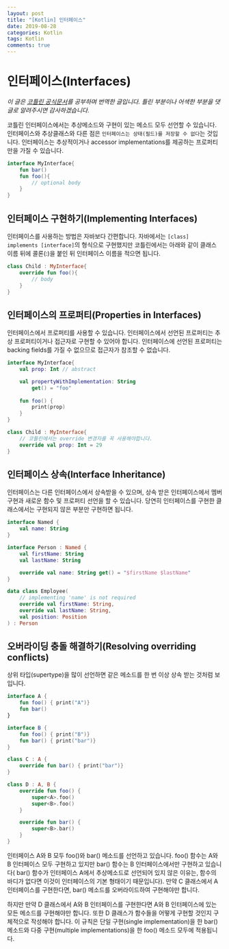 ```yaml
---
layout: post
title: "[Kotlin] 인터페이스"
date: 2019-08-28
categories: Kotlin
tags: Kotlin
comments: true
---
```


# 인터페이스(Interfaces)

*이 글은 [코틀린 공식문서](https://kotlinlang.org/docs/reference/interfaces.html)를 공부하며 번역한 글입니다. 틀린 부분이나 어색한 부분을 댓글로 알려주시면 감사하겠습니다.* 

코틀린 인터페이스에서는 추상메소드와 구현이 있는 메소드 모두 선언할 수 있습니다. 인터페이스와 추상클래스와 다른 점은 `인터페이스는 상태(필드)를 저장할 수 없다`는 것입니다. 인터페이스는 추상적이거나 accessor implementations를 제공하는 프로퍼티만을 가질 수 있습니다. 

```kotlin
interface MyInterface{
    fun bar()
    fun foo(){
        // optional body
    }
}
``` 

## 인터페이스 구현하기(Implementing Interfaces)
인터페이스를 사용하는 방법은 자바보다 간편합니다. 자바에서는 `[class] implements [interface]`의 형식으로 구현했지만 코틀린에서는 아래와 같이 클래스 이름 뒤에 콜론(:)을 붙인 뒤 인터페이스 이름을 적으면 됩니다. 

```kotlin
class Child : MyInterface{
    override fun foo(){
        // body
    }
}
```
## 인터페이스의 프로퍼티(Properties in Interfaces)
인터페이스에서 프로퍼티를 사용할 수 있습니다. 인터페이스에서 선언된 프로퍼티는 추상 프로퍼티이거나 접근자로 구현할 수 있어야 합니다. 인터페이스에 선언된 프로퍼티는 backing fields를 가질 수 없으므로 접근자가 참조할 수 없습니다. 

```kotlin
interface MyInterface{
    val prop: Int // abstract

    val propertyWithImplementation: String
        get() = "foo"
    
    fun foo() {
        print(prop)
    }
}

class Child : MyInterface{
    // 코틀린에서는 override 변경자를 꼭 사용해야합니다. 
    override val prop: Int = 29 
}
```

## 인터페이스 상속(Interface Inheritance)
인터페이스는 다른 인터페이스에서 상속받을 수 있으며, 상속 받은 인터페이스에서 멤버 구현과 새로운 함수 및 프로퍼티 선언을 할 수 있습니다. 당연히 인터페이스를 구현한 클래스에서는 구현되지 않은 부분만 구현하면 됩니다. 

```kotlin
interface Named {
    val name: String
}

interface Person : Named {
    val firstName: String
    val lastName: String

    override val name: String get() = "$firstName $lastName"
}

data class Employee(
    // implementing 'name' is not required
    override val firstName: String,
    override val lastName: String,
    val position: Position
) : Person
```

## 오버라이딩 충돌 해결하기(Resolving overriding conflicts)
상위 타입(supertype)을 많이 선언하면 같은 메소드를 한 번 이상 상속 받는 것처럼 보입니다. 

```kotlin
interface A {
    fun foo() { print("A")}
    fun bar()
}

interface B {
    fun foo() { print("B")}
    fun bar() { print("bar")}
}

class C : A {
    override fun bar() { print("bar")}
}

class D : A, B {
    override fun foo() {
        super<A>.foo()
        super<B>.foo()
    }

    override fun bar() {
        super<B>.bar()
    }
}
```

인터페이스 A와 B 모두 foo()와 bar() 메소드를 선언하고 있습니다. foo() 함수는 A와 B 인터페이스 모두 구현하고 있지만 bar() 함수는 B 인터페이스에서만 구현하고 있습니다( bar() 함수가 인터페이스 A에서 추상메소드로 선언되어 있지 않은 이유는, 함수의 바디가 없다면 이것이 인터페이스의 기본 형태이기 때문입니다). 만약 C 클래스에서 A 인터페이스를 구현한다면, bar() 메소드를 오버라이드하여 구현해야만 합니다. 

하지만 만약 D 클래스에서 A와 B 인터페이스를 구현한다면 A와 B 인터페이스에 있는 모든 메소드를 구현해야만 합니다. 또한 D 클래스가 함수들을 어떻게 구현할 것인지 구체적으로 작성해야 합니다. 이 규칙은 단일 구현(single implementation)을 한 bar() 메소드와 다중 구현(multiple implementations)을 한 foo() 메소드 모두에 적용됩니다.
